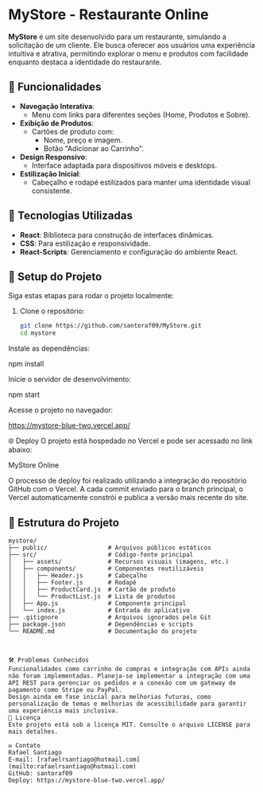# MyStore - Restaurante Online

**MyStore** é um site desenvolvido para um restaurante, simulando a solicitação de um cliente. Ele busca oferecer aos usuários uma experiência intuitiva e atrativa, permitindo explorar o menu e produtos com facilidade enquanto destaca a identidade do restaurante.

## 🌟 Funcionalidades

- **Navegação Interativa**:
  - Menu com links para diferentes seções (Home, Produtos e Sobre).
- **Exibição de Produtos**:
  - Cartões de produto com:
    - Nome, preço e imagem.
    - Botão "Adicionar ao Carrinho".
- **Design Responsivo**:
  - Interface adaptada para dispositivos móveis e desktops.
- **Estilização Inicial**:
  - Cabeçalho e rodapé estilizados para manter uma identidade visual consistente.

## 🚀 Tecnologias Utilizadas

- **React**: Biblioteca para construção de interfaces dinâmicas.
- **CSS**: Para estilização e responsividade.
- **React-Scripts**: Gerenciamento e configuração do ambiente React.

## 📆 Setup do Projeto

Siga estas etapas para rodar o projeto localmente:

1. Clone o repositório:
   ```bash
   git clone https://github.com/santoraf09/MyStore.git
   cd mystore


Instale as dependências:

npm install

Inicie o servidor de desenvolvimento:

npm start

Acesse o projeto no navegador:

https://mystore-blue-two.vercel.app/

🌐 Deploy
O projeto está hospedado no Vercel e pode ser acessado no link abaixo:

MyStore Online

O processo de deploy foi realizado utilizando a integração do repositório GitHub com o Vercel. A cada commit enviado para o branch principal, o Vercel automaticamente constrói e publica a versão mais recente do site.

## 📂 Estrutura do Projeto

```plaintext
mystore/
├── public/                 # Arquivos públicos estáticos
├── src/                    # Código-fonte principal
│   ├── assets/             # Recursos visuais (imagens, etc.)
│   ├── components/         # Componentes reutilizáveis
│   │   ├── Header.js       # Cabeçalho
│   │   ├── Footer.js       # Rodapé
│   │   ├── ProductCard.js  # Cartão de produto
│   │   └── ProductList.js  # Lista de produtos
│   ├── App.js              # Componente principal
│   └── index.js            # Entrada do aplicativo
├── .gitignore              # Arquivos ignorados pelo Git
├── package.json            # Dependências e scripts
└── README.md               # Documentação do projeto



🛠️ Problemas Conhecidos
Funcionalidades como carrinho de compras e integração com APIs ainda não foram implementadas. Planeja-se implementar a integração com uma API REST para gerenciar os pedidos e a conexão com um gateway de pagamento como Stripe ou PayPal.
Design ainda em fase inicial para melhorias futuras, como personalização de temas e melhorias de acessibilidade para garantir uma experiência mais inclusiva.
📄 Licença
Este projeto está sob a licença MIT. Consulte o arquivo LICENSE para mais detalhes.

✉️ Contato
Rafael Santiago
E-mail: [rafaelrsantiago@hotmail.com](mailto:rafaelrsantiago@hotmail.com)
GitHub: santoraf09
Deploy: https://mystore-blue-two.vercel.app/


